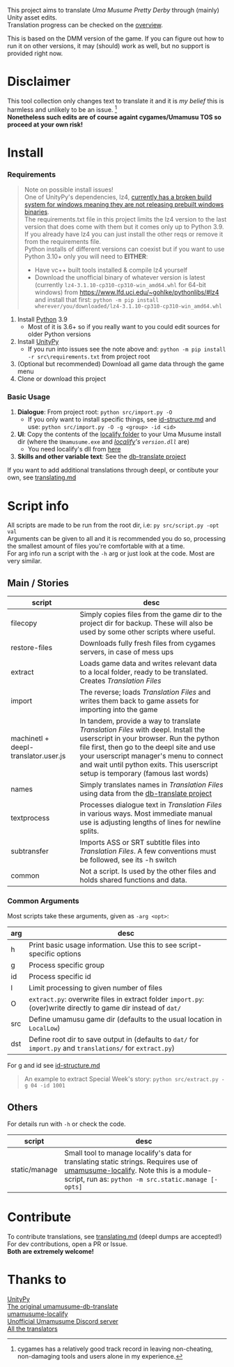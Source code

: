 This project aims to translate *Uma Musume Pretty Derby* through (mainly) Unity asset edits.  
Translation progress can be checked on the [overview][tl-progress].

This is based on the DMM version of the game. If you can figure out how to run it on other versions, it may (should) work as well, but no support is provided right now.

# Disclaimer

This tool collection only changes text to translate it and it is *my belief* this is harmless and unlikely to be an issue. [^1]  
**Nonetheless such edits are of course againt cygames/Umamusu TOS so proceed at your own risk!**

[^1]: cygames has a relatively good track record in leaving non-cheating, non-damaging tools and users alone in my experience.

# Install 

### Requirements
> Note on possible install issues!  
> One of UnityPy's dependencies, lz4, [currently has a broken build system for windows meaning they are not releasing prebuilt windows binaries](https://github.com/python-lz4/python-lz4/issues/231).  
> The requirements.txt file in this project limits the lz4 version to the last version that does come with them but it comes only up to Python 3.9.
> If you already have lz4 you can just install the other reqs or remove it from the requirements file.  
> Python installs of different versions can coexist but if you want to use Python 3.10+ only you will need to **EITHER**:
> - Have vc++ built tools installed & compile lz4 yourself
> - Download the unofficial binary of whatever version is latest (currently `lz4‑3.1.10‑cp310‑cp310‑win_amd64.whl` for 64-bit windows) from https://www.lfd.uci.edu/~gohlke/pythonlibs/#lz4 and install that first: `python -m pip install wherever/you/downloaded/lz4‑3.1.10‑cp310‑cp310‑win_amd64.whl`

1. Install [Python](https://www.python.org/downloads/) 3.9
    - Most of it is 3.6+ so if you really want to you could edit sources for older Python versions
1. Install [UnityPy][]
    - If you run into issues see the note above and: `python -m pip install -r src\requirements.txt` from project root 
1. (Optional but recommended) Download all game data through the game menu
1. Clone or download this project

### Basic Usage
1. **Dialogue**: From project root: `python src/import.py -O`
    - If you only want to install specific things, see [id-structure.md](id-structure.md) and use: `python src/import.py -O -g <group> -id <id>`
1. **UI**: Copy the contents of the [localify folder](localify) to your Uma Musume install dir (where the `Umamusume.exe` and *[localify][umamusume-localify]'s `version.dll`* are)
    - You need localify's dll from [here](https://github.com/GEEKiDoS/umamusume-localify/releases/tag/test6)
1. **Skills and other variable text**: See the [db-translate project]

If you want to add additional translations through deepl, or contibute your own, see [translating.md](translating.md)

# Script info

All scripts are made to be run from the root dir, i.e: `py src/script.py -opt val`  
Arguments can be given to all and it is recommended you do so, processing the smallest amount of files you're comfortable with at a time.  
For arg info run a script with the `-h` arg or just look at the code. Most are very similar.

## Main / Stories

script | desc
---|---
filecopy | Simply copies files from the game dir to the project dir for backup. These will also be used by some other scripts where useful.
restore-files | Downloads fully fresh files from cygames servers, in case of mess ups
extract | Loads game data and writes relevant data to a local folder, ready to be translated. Creates *Translation Files*
import | The reverse; loads *Translation Files* and writes them back to game assets for importing into the game
machinetl + deepl-translator.user.js | In tandem, provide a way to translate *Translation Files* with deepl. Install the userscript in your browser. Run the python file first, then go to the deepl site and use your userscript manager's menu to connect and wait until python exits. This userscript setup is temporary (famous last words)
names | Simply translates names in *Translation Files* using data from the [db-translate project][]
textprocess | Processes dialogue text in *Translation Files* in various ways. Most immediate manual use is adjusting lengths of lines for newline splits.
subtransfer | Imports ASS or SRT subtitle files into *Translation Files*. A few conventions must be followed, see its -h switch
common | Not a script. Is used by the other files and holds shared functions and data.

### Common Arguments
Most scripts take these arguments, given as `-arg <opt>`:

arg|desc
---|---
h | Print basic usage information. Use this to see script-specific options
g | Process specific group
id | Process specific id
l | Limit processing to given number of files
O | `extract.py`: overwrite files in extract folder `import.py`: (over)write directly to game dir instead of `dat/`
src | Define umamusu game dir (defaults to the usual location in `LocalLow`)
dst | Define root dir to save output in (defaults to `dat/` for `import.py` and `translations/` for `extract.py`)

For g and id see [id-structure.md](id-structure.md)

> An example to extract Special Week's story: `python src/extract.py -g 04 -id 1001`

## Others

For details run with `-h` or check the code.

script | desc
---|---
static/manage | Small tool to manage localify's data for translating static strings. Requires use of [umamusume-localify][]. Note this is a module-script, run as: `python -m src.static.manage [-opts]`

# Contribute

To contribute translations, see [translating.md](translating.md) (deepl dumps are accepted!)  
For dev contributions, open a PR or Issue.  
**Both are extremely welcome!**

# Thanks to

[UnityPy][]  
[The original umamusume-db-translate](https://github.com/FabulousCupcake/umamusume-db-translate)  
[umamusume-localify][]  
[Unofficial Umamusume Discord server](https://discord.gg/umamusume)  
[All the translators][tl-progress]

[UnityPy]: https://github.com/K0lb3/UnityPy
[umamusume-localify]: https://github.com/GEEKiDoS/umamusume-localify
[db-translate project]: https://github.com/noccu/umamusume-db-translate

[tl-progress]: tl-progress.md